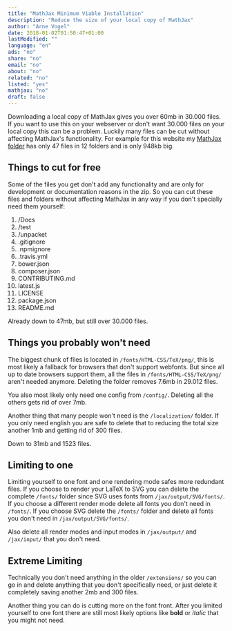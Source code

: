 ```yaml
---
title: "MathJax Minimum Viable Installation"
description: "Reduce the size of your local copy of MathJax"
author: "Arne Vogel"
date: 2018-01-02T01:50:47+01:00
lastModified: ""
language: "en"
ads: "no"
share: "no"
email: "no"
about: "no"
related: "no"
listed: "yes"
mathjax: "no"
draft: false
---
```


Downloading a local copy of MathJax gives you over 60mb in 30.000 files. If you want to use this on your webserver or don't want 30.000 files on your local copy this can be a problem. Luckily many files can be cut without affecting MathJax's functionality. For example for this website my [MathJax folder](https://github.com/ArneVogel/arnevogel.github.io/tree/master/MathJax) has only 47 files in 12 folders and is only 948kb big.

## Things to cut for free

Some of the files you get don't add any functionality and are only for development or documentation reasons in the zip. So you can cut these files and folders without affecting MathJax in any way if you don't specially need them yourself:

1. /Docs
2. /test
3. /unpacket
4. .gitignore
5. .npmignore
6. .travis.yml
7. bower.json
8. composer.json
9. CONTRIBUTING.md
10. latest.js
11. LICENSE
12. package.json
13. README.md

Already down to 47mb, but still over 30.000 files.

## Things you probably won't need

The biggest chunk of files is located in `/fonts/HTML-CSS/TeX/png/`, this is most likely a fallback for browsers that don't support webfonts. But since all up to date browsers support them, all the files in `/fonts/HTML-CSS/TeX/png/` aren't needed anymore. Deleting the folder removes 7.6mb in 29.012 files.

You also most likely only need one config from `/config/`. Deleting all the others gets rid of over 7mb.

Another thing that many people won't need is the `/localization/` folder. If you only need english you are safe to delete that to reducing the total size another 1mb and getting rid of 300 files.

Down to 31mb and 1523 files.

## Limiting to one

Limiting yourself to one font and one rendering mode safes more redundant files. If you choose to render your LaTeX to SVG you can delete the complete `/fonts/` folder since SVG uses fonts from `/jax/output/SVG/fonts/`. If you choose a different render mode delete all fonts you don't need in `/fonts/`. If you choose SVG delete the `/fonts/` folder and delete all fonts you don't need in `/jax/output/SVG/fonts/`.

Also delete all render modes and input modes in `/jax/output/` and `/jax/input/` that you don't need.

## Extreme Limiting

Technically you don't need anything in the older `/extensions/` so you can go in and delete anything that you don't specifically need, or just delete it completely saving another 2mb and 300 files.

Another thing you can do is cutting more on the font front. After you limited yourself to one font there are still most likely options like __bold__ or _italic_ that you might not need.